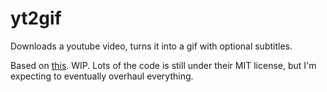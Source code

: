 # yt2gif
Downloads a youtube video, turns it into a gif with optional subtitles.

Based on [this](https://github.com/1-Sisyphe/youCanCodeAGif). WIP. Lots of the code is still under their MIT license, but I'm expecting to eventually overhaul everything. 
